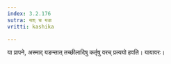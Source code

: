 ```yaml
---
index: 3.2.176
sutra: यश् च यङः
vritti: kashika

---
```

या प्रापने, अस्माद् यङन्तात् तच्छीलादिषु कर्तृषु वरच् प्रत्ययो हवति। यायावरः।